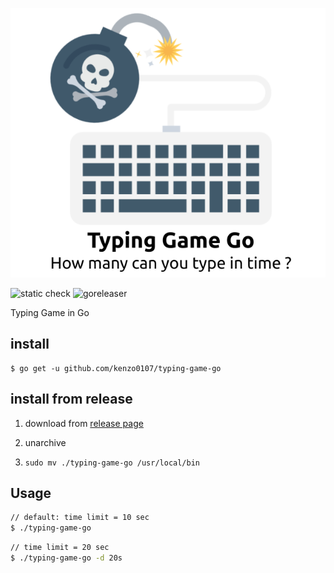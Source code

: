 ![](logo.png)

![static check](https://github.com/kenzo0107/typing-game-go/workflows/static%20check/badge.svg)
![goreleaser](https://github.com/kenzo0107/typing-game-go/workflows/goreleaser/badge.svg)

Typing Game in Go

## install

```
$ go get -u github.com/kenzo0107/typing-game-go
```

## install from release

1. download from [release page](https://github.com/kenzo0107/typing-game-go/releases)

2. unarchive

3. `sudo mv ./typing-game-go /usr/local/bin`

## Usage

```sh
// default: time limit = 10 sec
$ ./typing-game-go
```

```sh
// time limit = 20 sec
$ ./typing-game-go -d 20s
```

